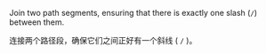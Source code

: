 Join two path segments, ensuring that there is exactly one slash \(`/`\) between them.

连接两个路径段，确保它们之间正好有一个斜线 \( `/` \)。